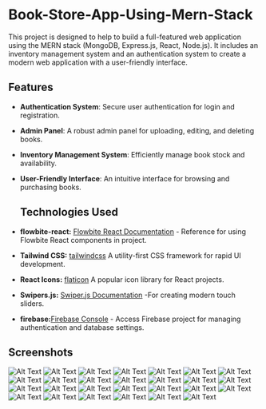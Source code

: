 <h1>Book-Store-App-Using-Mern-Stack </h1>
 This project is designed to help  to build a full-featured web application using the MERN stack (MongoDB, Express.js, React, Node.js). It includes an inventory management system and an authentication system to create a modern web application with a user-friendly interface.

## Features

- **Authentication System**: Secure user authentication for login and registration.
- **Admin Panel**: A robust admin panel for uploading, editing, and deleting books.
- **Inventory Management System**: Efficiently manage book stock and availability.
- **User-Friendly Interface**: An intuitive interface for browsing and purchasing books.
  ## Technologies Used
  
- **flowbite-react:** [Flowbite React Documentation](https://flowbite-react.com/docs/getting-started/introduction) - Reference for using Flowbite React components in  project.
- **Tailwind CSS:** [tailwindcss]( https://tailwindcss.com/docs/installation)  A utility-first CSS framework for rapid UI development.
- **React Icons:** [flaticon](https://www.flaticon.com/)  A popular icon library for React projects.

-  **Swipers.js:** [Swiper.js Documentation](https://swiperjs.com/get-started) -For creating modern touch sliders.
-  **firebase:**[Firebase Console](https://console.firebase.google.com/u/0/project/mern-book-inventory-8e6c7/overview) - Access  Firebase project for managing authentication and database settings.

  ## Screenshots
 ![Alt Text](https://github.com/SidratulAfrida/Book-Store-App-Using-Mern-Stack/blob/master/images/1.png)
 ![Alt Text](https://github.com/SidratulAfrida/Book-Store-App-Using-Mern-Stack/blob/master/images/2.png)
 ![Alt Text](https://github.com/SidratulAfrida/Book-Store-App-Using-Mern-Stack/blob/master/images/3.png)
  ![Alt Text](https://github.com/SidratulAfrida/Book-Store-App-Using-Mern-Stack/blob/master/images/5.png)
 ![Alt Text](https://github.com/SidratulAfrida/Book-Store-App-Using-Mern-Stack/blob/master/images/6.png)
 ![Alt Text](https://github.com/SidratulAfrida/Book-Store-App-Using-Mern-Stack/blob/master/images/7.png)
  ![Alt Text](https://github.com/SidratulAfrida/Book-Store-App-Using-Mern-Stack/blob/master/images/8.png)
 ![Alt Text](https://github.com/SidratulAfrida/Book-Store-App-Using-Mern-Stack/blob/master/images/10.png)
 ![Alt Text](https://github.com/SidratulAfrida/Book-Store-App-Using-Mern-Stack/blob/master/images/12.png)
  ![Alt Text](https://github.com/SidratulAfrida/Book-Store-App-Using-Mern-Stack/blob/master/images/13.png)
 ![Alt Text](https://github.com/SidratulAfrida/Book-Store-App-Using-Mern-Stack/blob/master/images/14.png)
 ![Alt Text](https://github.com/SidratulAfrida/Book-Store-App-Using-Mern-Stack/blob/master/images/15.png)
 ![Alt Text](https://github.com/SidratulAfrida/Book-Store-App-Using-Mern-Stack/blob/master/images/16.png)
 ![Alt Text](https://github.com/SidratulAfrida/Book-Store-App-Using-Mern-Stack/blob/master/images/17.png)
 ![Alt Text](https://github.com/SidratulAfrida/Book-Store-App-Using-Mern-Stack/blob/master/images/Screenshot%202024-08-10%20212059.png)
  ![Alt Text](https://github.com/SidratulAfrida/Book-Store-App-Using-Mern-Stack/blob/master/images/18.png)
 ![Alt Text](https://github.com/SidratulAfrida/Book-Store-App-Using-Mern-Stack/blob/master/images/19.png)
 ![Alt Text](https://github.com/SidratulAfrida/Book-Store-App-Using-Mern-Stack/blob/master/images/20.png)
  ![Alt Text](https://github.com/SidratulAfrida/Book-Store-App-Using-Mern-Stack/blob/master/images/21.png)
 ![Alt Text](https://github.com/SidratulAfrida/Book-Store-App-Using-Mern-Stack/blob/master/images/23.png)
 ![Alt Text](https://github.com/SidratulAfrida/Book-Store-App-Using-Mern-Stack/blob/master/images/before%2024.png)
 ![Alt Text](https://github.com/SidratulAfrida/Book-Store-App-Using-Mern-Stack/blob/master/images/24.png)
 ![Alt Text](https://github.com/SidratulAfrida/Book-Store-App-Using-Mern-Stack/blob/master/images/25.png)
 ![Alt Text](https://github.com/SidratulAfrida/Book-Store-App-Using-Mern-Stack/blob/master/images/26.png)
  ![Alt Text](https://github.com/SidratulAfrida/Book-Store-App-Using-Mern-Stack/blob/master/images/27.png)
 ![Alt Text](https://github.com/SidratulAfrida/Book-Store-App-Using-Mern-Stack/blob/master/images/28.png)
 ![Alt Text](https://github.com/SidratulAfrida/Book-Store-App-Using-Mern-Stack/blob/master/images/11.png)
 
 
  


